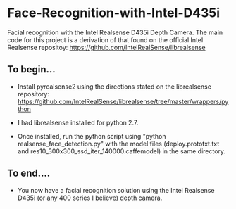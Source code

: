 # Face-Recognition-with-Intel-D435i #
Facial recognition with the Intel Realsense D435i Depth Camera. The main code for this project is a derivation of that found on the official Intel Realsense repositoy: https://github.com/IntelRealSense/librealsense

## To begin... ##
* Install pyrealsense2 using the directions stated on the librealsense repository:  https://github.com/IntelRealSense/librealsense/tree/master/wrappers/python

* I had librealsense installed for python 2.7.
* Once installed, run the python script using "python realsense_face_detection.py" with the model files (deploy.prototxt.txt and res10_300x300_ssd_iter_140000.caffemodel) in the same directory. 
## To end.... ##
* You now have a facial recognition solution using the Intel Realsense D435i (or any 400 series I believe) depth camera.
